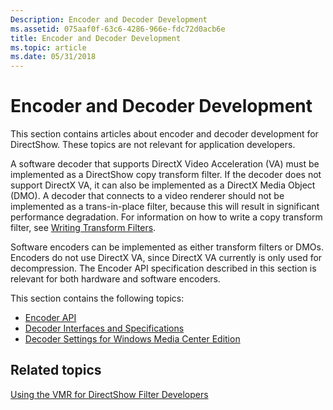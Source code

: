 ```yaml
---
Description: Encoder and Decoder Development
ms.assetid: 075aaf0f-63c6-4286-966e-fdc72d0acb6e
title: Encoder and Decoder Development
ms.topic: article
ms.date: 05/31/2018
---
```


# Encoder and Decoder Development

This section contains articles about encoder and decoder development for DirectShow. These topics are not relevant for application developers.

A software decoder that supports DirectX Video Acceleration (VA) must be implemented as a DirectShow copy transform filter. If the decoder does not support DirectX VA, it can also be implemented as a DirectX Media Object (DMO). A decoder that connects to a video renderer should not be implemented as a trans-in-place filter, because this will result in significant performance degradation. For information on how to write a copy transform filter, see [Writing Transform Filters](writing-transform-filters.md).

Software encoders can be implemented as either transform filters or DMOs. Encoders do not use DirectX VA, since DirectX VA currently is only used for decompression. The Encoder API specification described in this section is relevant for both hardware and software encoders.

This section contains the following topics:

-   [Encoder API](encoder-api.md)
-   [Decoder Interfaces and Specifications](decoder-interfaces-and-specifications.md)
-   [Decoder Settings for Windows Media Center Edition](decoder-settings-for-windows-media-center-edition.md)

## Related topics

<dl> <dt>

[Using the VMR for DirectShow Filter Developers](using-the-vmr-for-directshow-filter-developers.md)
</dt> </dl>

 

 



